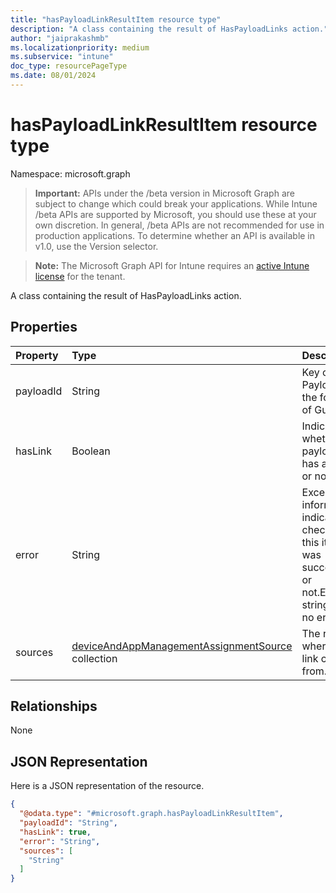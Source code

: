 ```yaml
---
title: "hasPayloadLinkResultItem resource type"
description: "A class containing the result of HasPayloadLinks action."
author: "jaiprakashmb"
ms.localizationpriority: medium
ms.subservice: "intune"
doc_type: resourcePageType
ms.date: 08/01/2024
---
```


# hasPayloadLinkResultItem resource type

Namespace: microsoft.graph

> **Important:** APIs under the /beta version in Microsoft Graph are subject to change which could break your applications. While Intune /beta APIs are supported by Microsoft, you should use these at your own discretion. In general, /beta APIs are not recommended for use in production applications. To determine whether an API is available in v1.0, use the Version selector.

> **Note:** The Microsoft Graph API for Intune requires an [active Intune license](https://go.microsoft.com/fwlink/?linkid=839381) for the tenant.

A class containing the result of HasPayloadLinks action.

## Properties
|Property|Type|Description|
|:---|:---|:---|
|payloadId|String|Key of the Payload, In the format of Guid.|
|hasLink|Boolean|Indicate whether a payload has any link or not.|
|error|String|Exception information indicates if check for this item was successful or not.Empty string for no error.|
|sources|[deviceAndAppManagementAssignmentSource](../resources/intune-shared-deviceandappmanagementassignmentsource.md) collection|The reason where the link comes from.|

## Relationships
None

## JSON Representation
Here is a JSON representation of the resource.
<!-- {
  "blockType": "resource",
  "@odata.type": "microsoft.graph.hasPayloadLinkResultItem"
}
-->
``` json
{
  "@odata.type": "#microsoft.graph.hasPayloadLinkResultItem",
  "payloadId": "String",
  "hasLink": true,
  "error": "String",
  "sources": [
    "String"
  ]
}
```